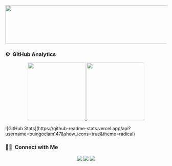 
<a href="https://github.com/devxb/gitanimals">
  <img
    src="https://render.gitanimals.org/lines/buingoclam147"
    width="800"
    height="120"
  />
</a>

<!-- ## 👋 &nbsp;Hey there! I'm Bùi Ngọc Lâm -->


### ⚙️ &nbsp;GitHub Analytics

<p align="center">
<a href="https://github.com/buingoclam147">
  <img height="180em" src="https://github-readme-stats-eight-theta.vercel.app/api?username=buingoclam147&show_icons=true&theme=algolia&include_all_commits=true&count_private=true"/>
  <img height="180em" src="https://github-readme-stats-eight-theta.vercel.app/api/top-langs/?username=buingoclam147&layout=compact&langs_count=8&theme=algolia"/>
</a>
</p>
![GitHub Stats](https://github-readme-stats.vercel.app/api?username=buingoclam147&show_icons=true&theme=radical)


### 🤝🏻 &nbsp;Connect with Me

<p align="center">
<a href="https://www.linkedin.com/in/bui-ngoc-lam-frontend-engineer"><img src="https://img.shields.io/badge/-Aditya%20Vikram%20Singh-0077B5?style=flat&logo=Linkedin&logoColor=white"/></a>
<a href="mailto:buingoclam00@gmail.com"><img src="https://img.shields.io/badge/-avsingh@umass.edu-D14836?style=flat&logo=Gmail&logoColor=white"/></a>
<a href="https://facebook.com/bnl.0318"><img src="https://img.shields.io/badge/-@AVS1508-1877F2?style=flat&logo=Facebook&logoColor=white"/></a>
</p>
